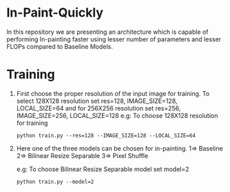 # In-Paint-Quickly

In this repository we are presenting an architecture which is capable of performing In-painting faster using lesser number of parameters and lesser FLOPs compared to Baseline Models.

# Training

1. First choose the proper resolution of the input image for training. To select 128X128 resolution set res=128, IMAGE_SIZE=128,
LOCAL_SIZE=64 and for 256X256 resolution set res=256, IMAGE_SIZE=256, LOCAL_SIZE=128
e.g: To choose 128X128 resolution for training
        
       python train.py --res=128 --IMAGE_SIZE=128 --LOCAL_SIZE=64
    
2. Here one of the three models can be chosen for in-painting.
   1=> Baseline
   2=> Bilinear Resize Separable
   3=> Pixel Shuffle
   
   e.g: To choose Bilinear Resize Separable model set model=2
   
       python train.py --model=2

